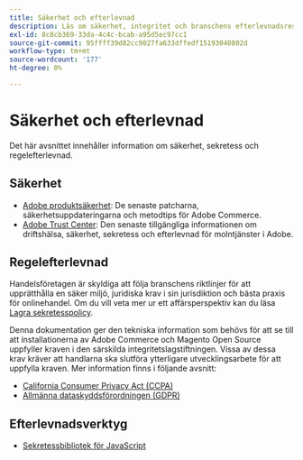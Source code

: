 ```yaml
---
title: Säkerhet och efterlevnad
description: Läs om säkerhet, integritet och branschens efterlevnadsresurser för ditt Adobe Commerce- eller Magento Open Source-projekt.
exl-id: 8c8cb369-33da-4c4c-bcab-a95d5ec97cc1
source-git-commit: 95ffff39d82cc9027fa633dffedf15193040802d
workflow-type: tm+mt
source-wordcount: '177'
ht-degree: 0%

---
```


# Säkerhet och efterlevnad

Det här avsnittet innehåller information om säkerhet, sekretess och regelefterlevnad.

## Säkerhet

- [Adobe produktsäkerhet](https://helpx.adobe.com/security.html): De senaste patcharna, säkerhetsuppdateringarna och metodtips för Adobe Commerce.
- [Adobe Trust Center](https://www.adobe.com/trust.html): Den senaste tillgängliga informationen om driftshälsa, säkerhet, sekretess och efterlevnad för molntjänster i Adobe.

## Regelefterlevnad

Handelsföretagen är skyldiga att följa branschens riktlinjer för att upprätthålla en säker miljö, juridiska krav i sin jurisdiktion och bästa praxis för onlinehandel. Om du vill veta mer ur ett affärsperspektiv kan du läsa [Lagra sekretesspolicy](https://experienceleague.adobe.com/docs/commerce-admin/start/compliance/privacy/privacy-policy.html).

Denna dokumentation ger den tekniska information som behövs för att se till att installationerna av Adobe Commerce och Magento Open Source uppfyller kraven i den särskilda integritetslagstiftningen. Vissa av dessa krav kräver att handlarna ska slutföra ytterligare utvecklingsarbete för att uppfylla kraven. Mer information finns i följande avsnitt:

- [California Consumer Privacy Act (CCPA)](privacy/ccpa.md)
- [Allmänna dataskyddsförordningen (GDPR)](privacy/gdpr.md)

## Efterlevnadsverktyg

- [Sekretessbibliotek för JavaScript](privacy/javascript-library.md)
